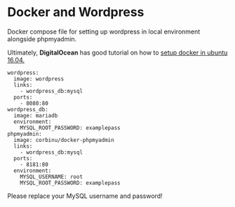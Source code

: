 # Docker and Wordpress
Docker compose file for setting up wordpress in local environment alongside phpmyadmin. 

Ultimately, **DigitalOcean** has good tutorial on how to [setup docker in ubuntu 16.04.](https://www.digitalocean.com/community/tutorials/how-to-install-and-use-docker-on-ubuntu-16-04)
```
wordpress:
  image: wordpress
  links:
    - wordpress_db:mysql
  ports:
    - 8080:80
wordpress_db:
  image: mariadb
  environment:
    MYSQL_ROOT_PASSWORD: examplepass
phpmyadmin:
  image: corbinu/docker-phpmyadmin
  links:
    - wordpress_db:mysql
  ports:
    - 8181:80
  environment:
    MYSQL_USERNAME: root
    MYSQL_ROOT_PASSWORD: examplepass
```

Please replace  your MySQL username and password!
